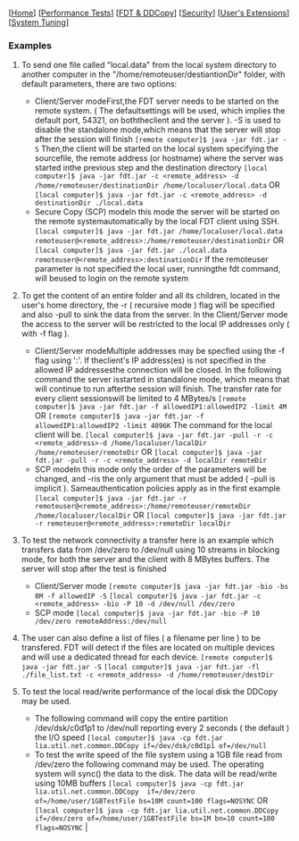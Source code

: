 [[Home](index.md)]  [[Performance Tests](perf-disk-to-disk.md)]
[[FDT & DDCopy](doc-fdt-ddcopy.md)]   [[Security](doc-security.md)]    [[User's Extensions](doc-user-extensions.md)]    [[System Tuning](doc-system-tuning.md)]

### Examples

1. To send one file called "local.data" from the local system
directory to another computer
in the "/home/remoteuser/destiantionDir" folder, with default
parameters, there are two options:
    - Client/Server modeFirst,the FDT server needs to be started on the remote system. ( The defaultsettings will be used, which implies the default port, 54321, on boththeclient and the server ). -S is used to disable the standalone mode,which means that the server will stop after the session will finish
             ```[remote computer]$ java -jar fdt.jar -S```
        Then,the client will be started on the local system specifying the sourcefile, the remote address (or hostname) where the server was started inthe previous step and the destination directory
        ```[local computer]$ java -jar fdt.jar -c <remote_address> -d /home/remoteuser/destinationDir /home/localuser/local.data```
OR
        ```[local computer]$ java -jar fdt.jar -c <remote_address> -d destinationDir ./local.data```
    - Secure Copy (SCP) modeIn this mode the server will be started on the remote systemautomatically by the local FDT client using SSH.
  ```[local computer]$ java -jar fdt.jar /home/localuser/local.data remoteuser@<remote_address>:/home/remoteuser/destinationDir```
OR
```[local computer]$ java -jar fdt.jar ./local.data remoteuser@<remote_address>:destinationDir```
If the remoteuser parameter is not specified the local user, runningthe fdt command, will beused to login on the remote system

2. To get the content of an entire folder and all its children,
located in the user's home directory, the -r ( recursive
mode ) flag will be specified and also -pull to sink the data from the
server. In the Client/Server mode the access to the server will be
restricted to the local IP addresses only ( with -f flag ).<br>
      - Client/Server modeMultiple addresses may be specfied using the -f flag using ':'. If theclient's IP address(es) is not specified in the allowed IP addressesthe connection will be closed. In the following command the server isstarted in standalone mode, which means that will continue to run afterthe session will finish. The transfer rate for every client sessionswill be limited to 4 MBytes/s
```[remote computer]$ java -jar fdt.jar -f allowedIP1:allowedIP2 -limit 4M```
OR
```[remote computer]$ java -jar fdt.jar -f allowedIP1:allowedIP2 -limit 4096K```
The command for the local client will be.
```[local computer]$ java -jar fdt.jar -pull -r -c <remote_address>-d /home/localuser/localDir /home/remoteuser/remoteDir```
OR
```[local computer]$ java -jar fdt.jar -pull -r -c <remote_address> -d localDir remoteDir```
      - SCP modeIn this mode only the order of the parameters will be changed, and -ris the only argument that must be added ( -pull is implicit ). Sameauthentication policies apply as in the first example
```[local computer]$ java -jar fdt.jar -r  remoteuser@<remote_address>:/home/remoteuser/remoteDir /home/localuser/localDir```
OR
```[local computer]$ java -jar fdt.jar -r remoteuser@<remote_address>:remoteDir localDir```
3. To test the network connectivity a transfer here is an example
which transfers data from /dev/zero to /dev/null using 10 streams in
blocking mode, for both the server and the client with 8 MBytes
buffers. The server will stop after the test is finished
      - Client/Server mode
```[remote computer]$ java -jar fdt.jar -bio -bs 8M -f allowedIP -S```
```[local computer]$ java -jar fdt.jar -c <remote_address> -bio -P 10 -d /dev/null /dev/zero```
      - SCP mode
```[local computer]$ java -jar fdt.jar -bio -P 10 /dev/zero remoteAddress:/dev/null```
4. The user can also define a list of files ( a filename per line )
to be transfered. FDT will detect if the files are located on multiple
devices and will use a dedicated thread for each device.
```[remote computer]$ java -jar fdt.jar -S```
```[local computer]$ java -jar fdt.jar -fl ./file_list.txt -c <remote_address> -d /home/remoteuser/destDir```
5. To test the local read/write performance of the local disk the
DDCopy may be used.
      - The following command will copy the entire partition
/dev/dsk/c0d1p1 to /dev/null reporting every 2 seconds ( the default )
the I/O speed
```[local computer]$ java -cp fdt.jar lia.util.net.common.DDCopy if=/dev/dsk/c0d1p1 of=/dev/null```
      - To test the write speed of the file system using a 1GB file
read from /dev/zero the following command may be used. The operating
system will sync() the data to the disk. The data will be read/write
using 10MB buffers
```[local computer]$ java -cp fdt.jar lia.util.net.common.DDCopy  if=/dev/zero of=/home/user/1GBTestFile bs=10M count=100 flags=NOSYNC```
OR
```[local computer]$ java -cp fdt.jar lia.util.net.common.DDCopy  if=/dev/zero of=/home/user/1GBTestFile bs=1M bn=10 count=100 flags=NOSYNC```
|
